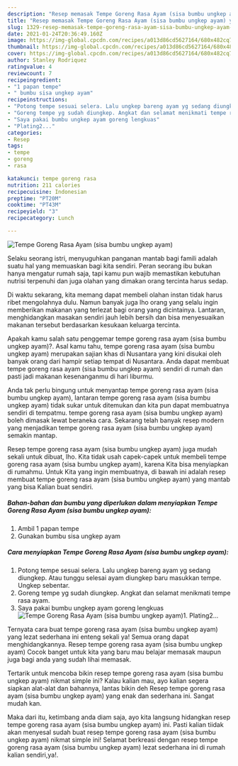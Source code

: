 ```yaml
---
description: "Resep memasak Tempe Goreng Rasa Ayam (sisa bumbu ungkep ayam) yang nikmat dan Mudah Dibuat"
title: "Resep memasak Tempe Goreng Rasa Ayam (sisa bumbu ungkep ayam) yang nikmat dan Mudah Dibuat"
slug: 1329-resep-memasak-tempe-goreng-rasa-ayam-sisa-bumbu-ungkep-ayam-yang-nikmat-dan-mudah-dibuat
date: 2021-01-24T20:36:49.160Z
image: https://img-global.cpcdn.com/recipes/a013d86cd5627164/680x482cq70/tempe-goreng-rasa-ayam-sisa-bumbu-ungkep-ayam-foto-resep-utama.jpg
thumbnail: https://img-global.cpcdn.com/recipes/a013d86cd5627164/680x482cq70/tempe-goreng-rasa-ayam-sisa-bumbu-ungkep-ayam-foto-resep-utama.jpg
cover: https://img-global.cpcdn.com/recipes/a013d86cd5627164/680x482cq70/tempe-goreng-rasa-ayam-sisa-bumbu-ungkep-ayam-foto-resep-utama.jpg
author: Stanley Rodriquez
ratingvalue: 4
reviewcount: 7
recipeingredient:
- "1 papan tempe"
- " bumbu sisa ungkep ayam"
recipeinstructions:
- "Potong tempe sesuai selera. Lalu ungkep bareng ayam yg sedang diungkep. Atau tunggu selesai ayam diungkep baru masukkan tempe. Ungkep sebentar."
- "Goreng tempe yg sudah diungkep. Angkat dan selamat menikmati tempe rasa ayam."
- "Saya pakai bumbu ungkep ayam goreng lengkuas"
- "Plating2..."
categories:
- Resep
tags:
- tempe
- goreng
- rasa

katakunci: tempe goreng rasa 
nutrition: 211 calories
recipecuisine: Indonesian
preptime: "PT20M"
cooktime: "PT43M"
recipeyield: "3"
recipecategory: Lunch

---
```



![Tempe Goreng Rasa Ayam (sisa bumbu ungkep ayam)](https://img-global.cpcdn.com/recipes/a013d86cd5627164/680x482cq70/tempe-goreng-rasa-ayam-sisa-bumbu-ungkep-ayam-foto-resep-utama.jpg)

Selaku seorang istri, menyuguhkan panganan mantab bagi famili adalah suatu hal yang memuaskan bagi kita sendiri. Peran seorang ibu bukan hanya mengatur rumah saja, tapi kamu pun wajib memastikan kebutuhan nutrisi terpenuhi dan juga olahan yang dimakan orang tercinta harus sedap.

Di waktu  sekarang, kita memang dapat membeli olahan instan tidak harus ribet mengolahnya dulu. Namun banyak juga lho orang yang selalu ingin memberikan makanan yang terlezat bagi orang yang dicintainya. Lantaran, menghidangkan masakan sendiri jauh lebih bersih dan bisa menyesuaikan makanan tersebut berdasarkan kesukaan keluarga tercinta. 



Apakah kamu salah satu penggemar tempe goreng rasa ayam (sisa bumbu ungkep ayam)?. Asal kamu tahu, tempe goreng rasa ayam (sisa bumbu ungkep ayam) merupakan sajian khas di Nusantara yang kini disukai oleh banyak orang dari hampir setiap tempat di Nusantara. Anda dapat membuat tempe goreng rasa ayam (sisa bumbu ungkep ayam) sendiri di rumah dan pasti jadi makanan kesenanganmu di hari liburmu.

Anda tak perlu bingung untuk menyantap tempe goreng rasa ayam (sisa bumbu ungkep ayam), lantaran tempe goreng rasa ayam (sisa bumbu ungkep ayam) tidak sukar untuk ditemukan dan kita pun dapat membuatnya sendiri di tempatmu. tempe goreng rasa ayam (sisa bumbu ungkep ayam) boleh dimasak lewat beraneka cara. Sekarang telah banyak resep modern yang menjadikan tempe goreng rasa ayam (sisa bumbu ungkep ayam) semakin mantap.

Resep tempe goreng rasa ayam (sisa bumbu ungkep ayam) juga mudah sekali untuk dibuat, lho. Kita tidak usah capek-capek untuk membeli tempe goreng rasa ayam (sisa bumbu ungkep ayam), karena Kita bisa menyiapkan di rumahmu. Untuk Kita yang ingin membuatnya, di bawah ini adalah resep membuat tempe goreng rasa ayam (sisa bumbu ungkep ayam) yang mantab yang bisa Kalian buat sendiri.

<!--inarticleads1-->

##### Bahan-bahan dan bumbu yang diperlukan dalam menyiapkan Tempe Goreng Rasa Ayam (sisa bumbu ungkep ayam):

1. Ambil 1 papan tempe
1. Gunakan  bumbu sisa ungkep ayam




<!--inarticleads2-->

##### Cara menyiapkan Tempe Goreng Rasa Ayam (sisa bumbu ungkep ayam):

1. Potong tempe sesuai selera. Lalu ungkep bareng ayam yg sedang diungkep. Atau tunggu selesai ayam diungkep baru masukkan tempe. Ungkep sebentar.
1. Goreng tempe yg sudah diungkep. Angkat dan selamat menikmati tempe rasa ayam.
1. Saya pakai bumbu ungkep ayam goreng lengkuas
<img src="https://img-global.cpcdn.com/steps/91e2d880a2f40472/160x128cq70/tempe-goreng-rasa-ayam-sisa-bumbu-ungkep-ayam-langkah-memasak-3-foto.jpg" alt="Tempe Goreng Rasa Ayam (sisa bumbu ungkep ayam)">1. Plating2...




Ternyata cara buat tempe goreng rasa ayam (sisa bumbu ungkep ayam) yang lezat sederhana ini enteng sekali ya! Semua orang dapat menghidangkannya. Resep tempe goreng rasa ayam (sisa bumbu ungkep ayam) Cocok banget untuk kita yang baru mau belajar memasak maupun juga bagi anda yang sudah lihai memasak.

Tertarik untuk mencoba bikin resep tempe goreng rasa ayam (sisa bumbu ungkep ayam) nikmat simple ini? Kalau kalian mau, ayo kalian segera siapkan alat-alat dan bahannya, lantas bikin deh Resep tempe goreng rasa ayam (sisa bumbu ungkep ayam) yang enak dan sederhana ini. Sangat mudah kan. 

Maka dari itu, ketimbang anda diam saja, ayo kita langsung hidangkan resep tempe goreng rasa ayam (sisa bumbu ungkep ayam) ini. Pasti kalian tiidak akan menyesal sudah buat resep tempe goreng rasa ayam (sisa bumbu ungkep ayam) nikmat simple ini! Selamat berkreasi dengan resep tempe goreng rasa ayam (sisa bumbu ungkep ayam) lezat sederhana ini di rumah kalian sendiri,ya!.

